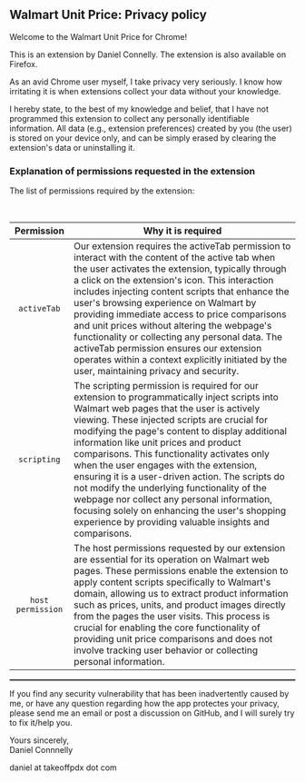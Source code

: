  ## Walmart Unit Price: Privacy policy

Welcome to the Walmart Unit Price for Chrome!

This is an extension by Daniel Connelly. The extension is also available on Firefox.

As an avid Chrome user myself, I take privacy very seriously.
I know how irritating it is when extensions collect your data without your knowledge.

I hereby state, to the best of my knowledge and belief, that I have not programmed this extension to collect any personally identifiable information. All data (e.g., extension preferences) created by you (the user) is stored on your device only, and can be simply erased by clearing the extension's data or uninstalling it.

### Explanation of permissions requested in the extension

The list of permissions required by the extension:

<br/>

| Permission | Why it is required |
| :---: | --- |
| `activeTab` | Our extension requires the activeTab permission to interact with the content of the active tab when the user activates the extension, typically through a click on the extension's icon. This interaction includes injecting content scripts that enhance the user's browsing experience on Walmart by providing immediate access to price comparisons and unit prices without altering the webpage's functionality or collecting any personal data. The activeTab permission ensures our extension operates within a context explicitly initiated by the user, maintaining privacy and security. |
| `scripting` | The scripting permission is required for our extension to programmatically inject scripts into Walmart web pages that the user is actively viewing. These injected scripts are crucial for modifying the page's content to display additional information like unit prices and product comparisons. This functionality activates only when the user engages with the extension, ensuring it is a user-driven action. The scripts do not modify the underlying functionality of the webpage nor collect any personal information, focusing solely on enhancing the user's shopping experience by providing valuable insights and comparisons. |
| `host permission` | The host permissions requested by our extension are essential for its operation on Walmart web pages. These permissions enable the extension to apply content scripts specifically to Walmart's domain, allowing us to extract product information such as prices, units, and product images directly from the pages the user visits. This process is crucial for enabling the core functionality of providing unit price comparisons and does not involve tracking user behavior or collecting personal information. |
<hr style="border:1px solid gray">

If you find any security vulnerability that has been inadvertently caused by me, or have any question regarding how the app protectes your privacy, please send me an email or post a discussion on GitHub, and I will surely try to fix it/help you.

Yours sincerely,  
Daniel Connnelly

daniel at takeoffpdx dot com
